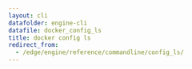 ```yaml
---
layout: cli
datafolder: engine-cli
datafile: docker_config_ls
title: docker config ls
redirect_from:
  - /edge/engine/reference/commandline/config_ls/
---
```

<!--
This page is automatically generated from Docker's source code. If you want to
suggest a change to the text that appears here, open a ticket or pull request
in the source repository on GitHub:

https://github.com/docker/cli
-->

